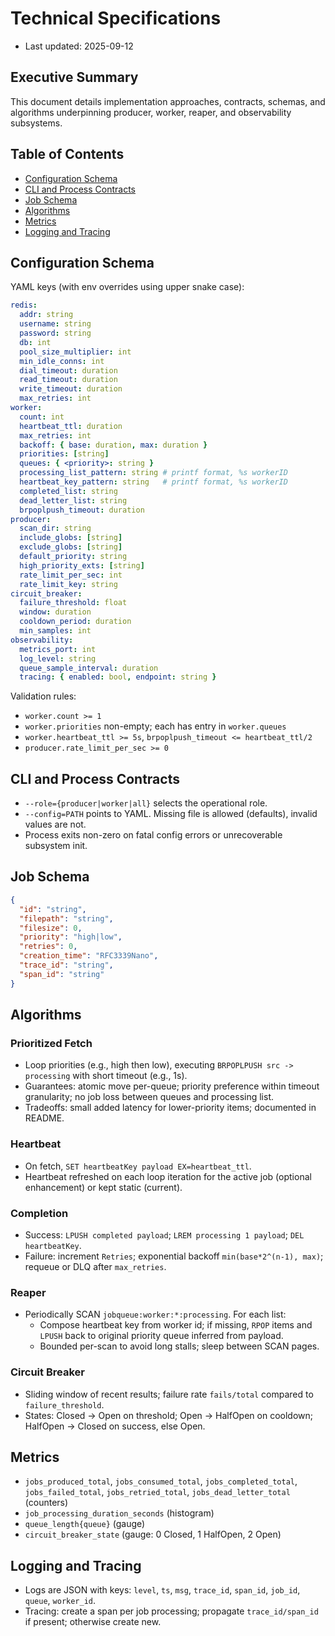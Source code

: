 # Technical Specifications

- Last updated: 2025-09-12

## Executive Summary
This document details implementation approaches, contracts, schemas, and algorithms underpinning producer, worker, reaper, and observability subsystems.

## Table of Contents
- [Configuration Schema](#configuration-schema)
- [CLI and Process Contracts](#cli-and-process-contracts)
- [Job Schema](#job-schema)
- [Algorithms](#algorithms)
- [Metrics](#metrics)
- [Logging and Tracing](#logging-and-tracing)

## Configuration Schema
YAML keys (with env overrides using upper snake case):

```yaml
redis:
  addr: string
  username: string
  password: string
  db: int
  pool_size_multiplier: int
  min_idle_conns: int
  dial_timeout: duration
  read_timeout: duration
  write_timeout: duration
  max_retries: int
worker:
  count: int
  heartbeat_ttl: duration
  max_retries: int
  backoff: { base: duration, max: duration }
  priorities: [string]
  queues: { <priority>: string }
  processing_list_pattern: string # printf format, %s workerID
  heartbeat_key_pattern: string   # printf format, %s workerID
  completed_list: string
  dead_letter_list: string
  brpoplpush_timeout: duration
producer:
  scan_dir: string
  include_globs: [string]
  exclude_globs: [string]
  default_priority: string
  high_priority_exts: [string]
  rate_limit_per_sec: int
  rate_limit_key: string
circuit_breaker:
  failure_threshold: float
  window: duration
  cooldown_period: duration
  min_samples: int
observability:
  metrics_port: int
  log_level: string
  queue_sample_interval: duration
  tracing: { enabled: bool, endpoint: string }
```

Validation rules:
- `worker.count >= 1`
- `worker.priorities` non-empty; each has entry in `worker.queues`
- `worker.heartbeat_ttl >= 5s`, `brpoplpush_timeout <= heartbeat_ttl/2`
- `producer.rate_limit_per_sec >= 0`

## CLI and Process Contracts
- `--role={producer|worker|all}` selects the operational role.
- `--config=PATH` points to YAML. Missing file is allowed (defaults), invalid values are not.
- Process exits non-zero on fatal config errors or unrecoverable subsystem init.

## Job Schema

```json
{
  "id": "string",
  "filepath": "string",
  "filesize": 0,
  "priority": "high|low",
  "retries": 0,
  "creation_time": "RFC3339Nano",
  "trace_id": "string",
  "span_id": "string"
}
```

## Algorithms

### Prioritized Fetch
- Loop priorities (e.g., high then low), executing `BRPOPLPUSH src -> processing` with short timeout (e.g., 1s).
- Guarantees: atomic move per-queue; priority preference within timeout granularity; no job loss between queues and processing list.
- Tradeoffs: small added latency for lower-priority items; documented in README.

### Heartbeat
- On fetch, `SET heartbeatKey payload EX=heartbeat_ttl`.
- Heartbeat refreshed on each loop iteration for the active job (optional enhancement) or kept static (current).

### Completion
- Success: `LPUSH completed payload`; `LREM processing 1 payload`; `DEL heartbeatKey`.
- Failure: increment `Retries`; exponential backoff `min(base*2^(n-1), max)`; requeue or DLQ after `max_retries`.

### Reaper
- Periodically SCAN `jobqueue:worker:*:processing`. For each list:
  - Compose heartbeat key from worker id; if missing, `RPOP` items and `LPUSH` back to original priority queue inferred from payload.
  - Bounded per-scan to avoid long stalls; sleep between SCAN pages.

### Circuit Breaker
- Sliding window of recent results; failure rate `fails/total` compared to `failure_threshold`.
- States: Closed → Open on threshold; Open → HalfOpen on cooldown; HalfOpen → Closed on success, else Open.

## Metrics
- `jobs_produced_total`, `jobs_consumed_total`, `jobs_completed_total`, `jobs_failed_total`, `jobs_retried_total`, `jobs_dead_letter_total` (counters)
- `job_processing_duration_seconds` (histogram)
- `queue_length{queue}` (gauge)
- `circuit_breaker_state` (gauge: 0 Closed, 1 HalfOpen, 2 Open)

## Logging and Tracing
- Logs are JSON with keys: `level`, `ts`, `msg`, `trace_id`, `span_id`, `job_id`, `queue`, `worker_id`.
- Tracing: create a span per job processing; propagate `trace_id/span_id` if present; otherwise create new.
